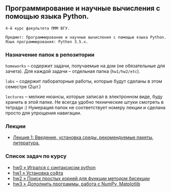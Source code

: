 ## Программирование и научные вычисления с помощью языка Python.

    4-й курс факультета ПММ ВГУ.

    Предмет: Программирование и научные вычисления с помощью языка Python.
    Язык программирования: Python 3.5.x.

### Назначение папок в репозитории

`homeworks` – содержит задачи, получаемые на дом (не обязательные для зачета). Для каждой задачи – отдельная папка (`hw1/hw2/etc`).

`labs` – содержит лабораторные работы, которые будут сделаны в этом семестре (2шт.)

`lectures` – мелкие нюансы, которые записал в электронном виде, буду хранить в этой папке. Не всегда удобно технические штуки смотреть в тетради :) Нумерация папок не соответствует номеру лекции и сделана просто для упрощения навигации.

### Лекции

-   [Лекция 1: Введение, установка среды, рекомендуемые пакеты, литература.](https://github.com/amm-vsu-2015/4y1s_python/tree/master/lectures/lecture1)

### Список задач по курсу

- [hw0 » Игрался с синтаксисом python](https://github.com/amm-vsu-2015/4y1s_python/tree/master/homeworks/hw0)
- [hw1 » Установка софта](https://github.com/amm-vsu-2015/4y1s_python/tree/master/homeworks/hw1)
- [hw2 » Поиск простых корней для функции методом бисекции](https://github.com/amm-vsu-2015/4y1s_python/tree/master/homeworks/hw2)
- [hw3 » Дополнить программы, работа с NumPy, Matplotlib](https://github.com/amm-vsu-2015/4y1s_python/tree/master/homeworks/hw3)

